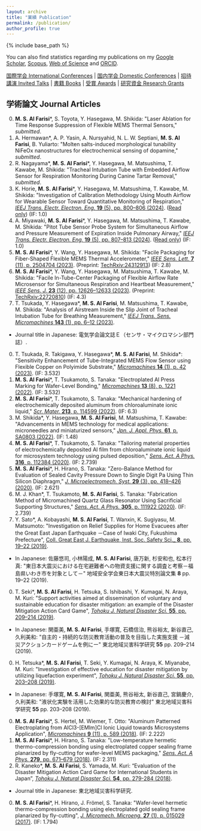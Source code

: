```yaml
---
layout: archive
title: "業績 Publication"
permalink: /publication/
author_profile: true
---
```


{% include base_path %}


You can also find statistics regarding my publications on my [Google Scholar](https://scholar.google.co.jp/citations?user=30VZQ_sAAAAJ), [Scopus](https://www.scopus.com/authid/detail.uri?authorId=57192380817), [Web of Science](https://publons.com/researcher/AAY-5422-2020/) and [ORCID](https://orcid.org/0000-0003-4870-9337).

[国際学会 International Conferences](/publication/conference-int/) | [国内学会 Domestic Conferences](/publication/conference-dom/) | [招待講演 Invited Talks](/publication/invited/) | [書籍 Books](/publication/book/) | [受賞 Awards](/publication/award/) | [研究資金 Research Grants](/publication/grant/)
## 学術論文 Journal Articles

0. **M. S. Al Farisi**\*, S. Toyota, Y. Hasegawa, M. Shikida: "Laser Ablation for Time Response Suppression of Flexible MEMS Thermal Sensors," _submitted_.
0. A. Hermawan\*, A. P. Yasin, A. Nursyahid, N. L. W. Septiani, **M. S. Al Farisi**, B. Yuliarto: "Molten salts-induced morphological tunability NiFeOx nanostructures for electrochemical sensing of dopamine," _submitted_.
0. R. Nagayama\*, **M. S. Al Farisi**\*, Y. Hasegawa, M. Matsushima, T. Kawabe, M. Shikida: "Tracheal Intubation Tube with Embedded Airflow Sensor for Respiration Monitoring During Canine Tartar Removal," _submitted_.
0. K. Horie, **M. S. Al Farisi***, Y. Hasegawa, M. Matsushima, T. Kawabe, M. Shikida: "Investigation of Calibration Methodology Using Mouth Airflow for Wearable Sensor Toward Quantitative Monitoring of Respiration," [_IEEJ Trans. Electr. Electron. Eng._ **19** (5), pp. 800–806 (2024)](https://doi.org/10.1002/tee.24045). ([Read only](https://onlinelibrary.wiley.com/share/author/I5Z2VSPYXTJKJMCEHNVZ?target=10.1002/tee.24045)) (IF: 1.0)
0. A. Miyawaki, **M. S. Al Farisi***, Y. Hasegawa, M. Matsushima, T. Kawabe, M. Shikida: "Pitot Tube Sensor Probe System for Simultaneous Airflow and Pressure Measurement of Expiration Inside Pulmonary Airway," [_IEEJ Trans. Electr. Electron. Eng._ **19** (5), pp. 807–813 (2024)](https://doi.org/10.1002/tee.24039). ([Read only](https://onlinelibrary.wiley.com/share/author/IDD7AFFIBQIK5FZTPVVF?target=10.1002/tee.24039)) (IF: 1.0)
0. **M. S. Al Farisi***, Y. Wang, Y. Hasegawa, M. Shikida: "Facile Packaging for Fiber-Shaped Flexible MEMS Thermal Accelerometer," [_IEEE Sens. Lett._ **7** (11), p. 2504704 (2023)](https://doi.org/10.1109/LSENS.2023.3326122). (Preprint: [TechRxiv:24312913](https://doi.org/10.36227/techrxiv.24312913)) (IF: 2.8)
0. **M. S. Al Farisi***, Y. Wang, Y. Hasegawa, M. Matsushima, T. Kawabe, M. Shikida: "Facile In-Tube-Center Packaging of Flexible Airflow Rate Microsensor for Simultaneous Respiration and Heartbeat Measurement," [_IEEE Sens. J._ **23** (12), pp. 12626–12633 (2023)](https://doi.org/10.1109/JSEN.2023.3272310). (Preprint: [TechRxiv:22720810](https://doi.org/10.36227/techrxiv.22720810)) (IF: 4.3)
0. T. Tsukada, Y. Hasegawa*, **M. S. Al Farisi**, M. Matsushima, T. Kawabe, M. Shikida: "Analysis of Airstream Inside the Slip Joint of Tracheal Intubation Tube for Breathing Measurement," [_IEEJ Trans. Sens. Micromachines_ **143** (1), pp. 6–12 (2023)](https://doi.org/10.1541/ieejsmas.143.6).
  * Journal title in Japanese: 電気学会論文誌Ｅ（センサ・マイクロマシン部門誌）.
0. T. Tsukada, R. Takigawa, Y. Hasegawa*, **M. S. Al Farisi**, M. Shikida*: "Sensitivity Enhancement of Tube-Integrated MEMS Flow Sensor using Flexible Copper on Polyimide Substrate," [_Micromachines_ **14** (1), p. 42 (2023)](https://doi.org/10.3390/mi14010042). (IF: 3.532)
0. **M. S. Al Farisi***, T. Tsukamoto, S. Tanaka: "Electroplated Al Press Marking for Wafer-Level Bonding," [_Micromachines_ **13** (8), p. 1221 (2022)](https://doi.org/10.3390/mi13081221). (IF: 3.532)
0. **M. S. Al Farisi***, T. Tsukamoto, S. Tanaka: "Mechanical hardening of electrochemically deposited aluminum from chloroaluminate ionic liquid," [_Scr. Mater._ **213**, p. 114599 (2022)](https://doi.org/10.1016/j.scriptamat.2022.114599). (IF: 6.3)
0. M. Shikida*, Y. Hasegawa, **M. S. Al Farisi**, M. Matsushima, T. Kawabe: "Advancements in MEMS technology for medical applications: microneedles and miniaturized sensors," [_Jpn. J. Appl. Phys._ **61**, p. SA0803 (2022)](https://doi.org/10.35848/1347-4065/ac305d). (IF: 1.48)
0. **M. S. Al Farisi***, T. Tsukamoto, S. Tanaka: "Tailoring material properties of electrochemically deposited Al film from chloroaluminate ionic liquid for microsystem technology using pulsed deposition," [_Sens. Act. A Phys._ **316**, p. 112384 (2020)](https://doi.org/10.1016/j.sna.2020.112384). (IF: 2.739)
0. **M. S. Al Farisi***, H. Hirano, S. Tanaka: "Zero-Balance Method for Evaluation of Sealed Cavity Pressure Down to Single Digit Pa Using Thin Silicon Diaphragm," [_J. Microelectromech. Syst._ **29** (3), pp. 418–426 (2020)](https://doi.org/10.1109/JMEMS.2020.2984229). (IF: 2.621)
0. M. J. Khan*, T. Tsukamoto, **M. S. Al Farisi**, S. Tanaka: "Fabrication Method of Micromachined Quartz Glass Resonator Using Sacrificial Supporting Structures," [_Sens. Act. A Phys._ **305**, p. 111922 (2020)](https://doi.org/10.1016/j.sna.2020.111922). (IF: 2.739)
0. Y. Sato*, A. Kobayashi, **M. S. Al Farisi**, T. Wanxin, K. Sugiyasu, M. Matsumoto: "Investigation on Relief Supplies for Home Evacuees after the Great East Japan Earthquake －Case of Iwaki City, Fukushima Prefecture", [Coll. Great East J. Earthquake, Inst. Soc. Safety Sci._ **8**, pp. 19–22 (2019)](https://isss.jp.net/isss-site/wp-content/uploads/2022/06/06-2019-1.pdf).
  * In Japanese: 佐藤悠司, 小林陽成, **M. S. Al Farisi**, 唐万新, 杉安和也, 松本行真: "東日本大震災における在宅避難者への物資支援に関する調査と考察－福島県いわき市を対象として－" 地域安全学会東日本大震災特別論文集 **8** pp. 19–22 (2019).
0. T. Seki*, **M. S. Al Farisi**, H. Tetsuka, S. Ishibashi, Y. Kumagai, N. Araya, M. Kuri: "Support activities aimed at dissemination of voluntary and sustainable education for disaster mitigation: an example of the Disaster Mitigation Action Card Game", [_Tohoku J. Natural Disaster Sci._ **55**, pp. 209–214 (2019)](http://nds-tohoku.in.arena.ne.jp/ndsjournal/volume55/55-36.pdf).
  * In Japanese: 関亜美, **M. S. Al Farisi**, 手塚寛, 石橋信治, 熊谷裕太, 新谷直己, 久利美和: "自主的・持続的な防災教育活動の普及を目指した実施支援 －減災アクションカードゲームを例にー" 東北地域災害科学研究 **55** pp. 209–214 (2019).
0. H. Tetsuka*, **M. S. Al Farisi**, T. Seki, Y. Kumagai, N. Araya, K. Miyanabe, M. Kuri: "Investigation of effective education for disaster mitigation by utilizing liquefaction experiment", [_Tohoku J. Natural Disaster Sci._ **55**, pp. 203–208 (2019)](http://nds-tohoku.in.arena.ne.jp/ndsjournal/volume55/55-35.pdf).
  * In Japanese: 手塚寛, **M. S. Al Farisi**, 関亜美, 熊谷裕太, 新谷直己, 宮鍋慶介, 久利美和: "液状化実験を活用した効果的な防災教育の検討" 東北地域災害科学研究 **55** pp. 203–208 (2019).
0. **M. S. Al Farisi***, S. Hertel, M. Wiemer, T. Otto: "Aluminum Patterned Electroplating from AlCl3-\[EMIm\]Cl Ionic Liquid towards Microsystems Application", [_Micromachines_ **9** (11), p. 589 (2018)](https://doi.org/10.3390/mi9110589). (IF: 2.222)
0. **M. S. Al Farisi***, H. Hirano, S. Tanaka: "Low-temperature hermetic thermo-compression bonding using electroplated copper sealing frame planarized by fly-cutting for wafer-level MEMS packaging," [_Sens. Act. A Phys._ **279**, pp. 671–679 (2018)](https://doi.org/10.1016/j.sna.2018.06.021). (IF: 2.311)
0. R. Kaneko*, **M. S. Al Farisi**, S. Yamada, M. Kuri: “Evaluation of the Disaster Mitigation Action Card Game for International Students in Japan”, [_Tohoku J. Natural Disaster Sci._ **54**, pp. 279-284 (2018)](http://nds-tohoku.in.arena.ne.jp/ndsjournal/volume54/54-49.pdf).
  * Journal title in Japanese: 東北地域災害科学研究.
0. **M. S. Al Farisi***, H. Hirano, J. Frömel, S. Tanaka: "Wafer-level hermetic thermo-compression bonding using electroplated gold sealing frame planarized by fly-cutting", [_J. Micromech. Microeng._ **27** (1), p. 015029 (2017)](http://dx.doi.org/10.1088/1361-6439/27/1/015029). (IF: 1.794)

